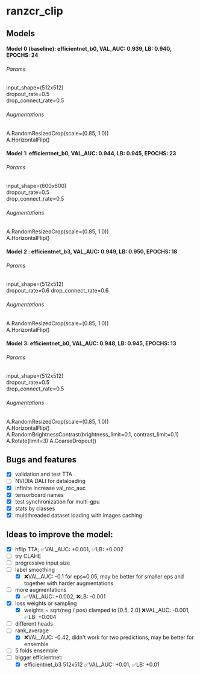 # ranzcr_clip

## Models

#### Model 0 (baseline): efficientnet_b0, VAL_AUC: 0.939, LB: 0.940, EPOCHS: 24

###### Params
input_shape=(512x512)  
dropout_rate=0.5  
drop_connect_rate=0.5  

###### Augmentations
A.RandomResizedCrop(scale=(0.85, 1.0))  
A.HorizontalFlip()  

#### Model 1: efficientnet_b0, VAL_AUC: 0.944, LB: 0.945, EPOCHS: 23

###### Params
input_shape=(600x600)  
dropout_rate=0.5  
drop_connect_rate=0.5  

###### Augmentations
A.RandomResizedCrop(scale=(0.85, 1.0))  
A.HorizontalFlip()  

#### Model 2 : efficientnet_b3, VAL_AUC: 0.949, LB: 0.950, EPOCHS: 18

###### Params
input_shape=(512x512)  
dropout_rate=0.6 
drop_connect_rate=0.6

###### Augmentations
A.RandomResizedCrop(scale=(0.85, 1.0))  
A.HorizontalFlip()  

#### Model 3: efficientnet_b0, VAL_AUC: 0.948, LB: 0.945, EPOCHS: 13

###### Params
input_shape=(512x512)  
dropout_rate=0.5  
drop_connect_rate=0.5  

###### Augmentations
A.RandomResizedCrop(scale=(0.85, 1.0))  
A.HorizontalFlip()  
A.RandomBrightnessContrast(brightness_limit=0.1, contrast_limit=0.1)
A.Rotate(limit=3)
A.CoarseDropout()

## Bugs and features
- [x] validation and test TTA
- [ ] NVIDIA DALI for dataloading
- [x] infinite increase val_roc_auc
- [x] tensorboard names
- [x] test synchronization for multi-gpu
- [x] stats by classes
- [x] multithreaded dataset loading with images caching

## Ideas to improve the model:
- [x] hflip TTA;  :white_check_mark:VAL_AUC: +0.001, :white_check_mark:LB: +0.002
- [ ] try CLAHE
- [ ] progressive input size
- [ ] label smoothing
  - [x] :x:VAL_AUC: -0.1 for eps=0.05, may be better for smaller eps and together with harder augmentations
- [ ] more augmentations
  - [x] :white_check_mark:VAL_AUC: +0.002, :x:LB: -0.001
- [x] loss weights or sampling
  - [x] weights ~ sqrt(neg / pos) clamped to [0.5, 2.0] :x:VAL_AUC: -0.001, :white_check_mark:LB: +0.004
- [ ] different heads
- [ ] rank_average
  - [x] :x:VAL_AUC: -0.42, didn't work for two predictions, may be better for ensemble
- [ ] 5 folds ensemble
- [ ] bigger efficientnet: 
  - [x] efficientnet_b3 512x512 :white_check_mark:VAL_AUC: +0.01, :white_check_mark:LB: +0.01
